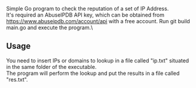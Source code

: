 Simple Go program to check the reputation of a set of IP Address.\
It's required an AbuseIPDB API key, which can be obtained from https://www.abuseipdb.com/account/api with a free account.
Run git build main.go and execute the program.\

## Usage
You need to insert IPs or domains to lookup in a file called "ip.txt" situated in the same folder of the executable.\
The program will perform the lookup and put the results in a file called "res.txt".